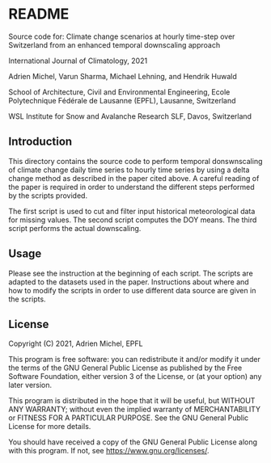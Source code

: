# README

Source code for:
Climate change scenarios at hourly time-step over Switzerland
from an enhanced temporal downscaling approach

International Journal of Climatology, 2021

Adrien Michel, Varun Sharma, Michael Lehning, and Hendrik Huwald

School of Architecture, Civil and Environmental Engineering, Ecole Polytechnique
Fédérale de Lausanne (EPFL), Lausanne, Switzerland

WSL Institute for Snow and Avalanche Research SLF, Davos, Switzerland

## Introduction
This directory contains the source code to perform temporal donswnscaling of
climate change daily time series to hourly time series by using a delta change
method as described in the paper cited above. A careful reading of the paper is required
in order to understand the different steps performed by the scripts provided.

The first script is used to cut and filter input historical meteorological
data for missing values. The second script computes the DOY means.
The third script performs the actual downscaling.

## Usage
Please see the instruction at the beginning of each script. The scripts are
adapted to the datasets used in the paper. Instructions about where and how to
modify the scripts in order to use different data source are given in the scripts.

## License
Copyright (C) 2021, Adrien Michel, EPFL

This program is free software: you can redistribute it and/or modify
it under the terms of the GNU General Public License as published by
the Free Software Foundation, either version 3 of the License, or
(at your option) any later version.

This program is distributed in the hope that it will be useful,
but WITHOUT ANY WARRANTY; without even the implied warranty of
MERCHANTABILITY or FITNESS FOR A PARTICULAR PURPOSE. See the
GNU General Public License for more details.

You should have received a copy of the GNU General Public License
along with this program. If not, see <https://www.gnu.org/licenses/>.
